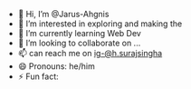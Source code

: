 - 👋 Hi, I’m @Jarus-Ahgnis
- 👀 I’m interested in exploring and making the 
- 🌱 I’m currently learning Web Dev
- 💞️ I’m looking to collaborate on ...
- 📫 can reach me on ig-@h.surajsingha
- 😄 Pronouns: he/him
- ⚡ Fun fact: 

<!---
Jarus-Aghnis/Jarus-Aghnis is a ✨ special ✨ repository because its `README.md` (this file) appears on your GitHub profile.
You can click the Preview link to take a look at your changes.
--->
